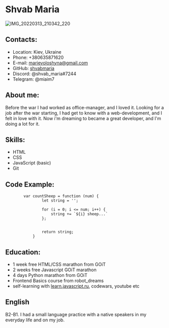 # Shvab Maria

![IMG_20220313_210342_220](https://user-images.githubusercontent.com/106403054/201870229-1dcf1be4-f8d6-45fa-80b4-e5978d973bd7.jpg)

## Contacts:

- Location: Kiev, Ukraine
- Phone: +380635871620
- E-mail: marievoloshyna@gmail.com
- GitHub: [shvabmaria](https://github.com/shvabmaria)
- Discord: @shvab_maria#7244
- Telegram: @miaim7

## About me:

Before the war I had worked as office-manager, and I loved it. Looking for a job after the war starting, I had get to know with a web-development, and I felt in love with it. Now i'm dreaming to became a great developer, and I'm doing a lot for it.

## Skills:

- HTML
- CSS
- JavaScript (basic)
- Git

## Code Example:

```
        var countSheep = function (num) {
                let string = '';

                for (i = 0; i <= num; i++) {
                    string += `${i} sheep...`
                };


                return string;
            }
```

## Education:

- 1 week free HTML/CSS marathon from GOiT
- 2 weeks free Javascript GOiT marathon
- 4 days Python marathon from GOiT
- Frontend Basics course from robot_dreams
- self-learning with [learn.javascript.ru](learn.javascript.ru), codewars, youtube etc

## English

B2-B1. I had a small language practice with a native speakers in my everyday life and on my job.
